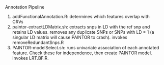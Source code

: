 Annotation Pipeline

1. addFunctionalAnnotation.R: determines which features overlap with CRVs
2. paintor-extractLDMatrix.sh: extracts snps in LD with the ref snp and retains LD values. removes any duplicate SNPs or SNPs with LD = 1 (a singular LD matrix will cause PAINTOR to crash). invokes removeRedundantSnps.R
3. PAINTOR-modelSelect.sh: runs univariate association of each annotated feature. Check these for independence, then create PAINTOR model. invokes LRT.BF.R.
